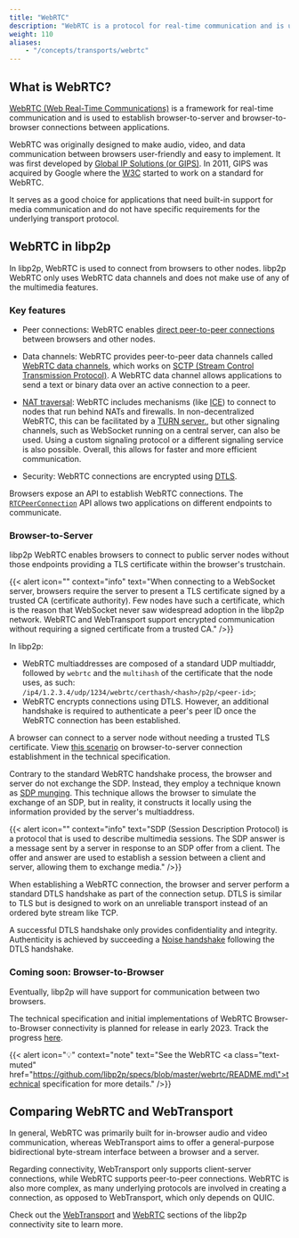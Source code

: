 ```yaml
---
title: "WebRTC"
description: "WebRTC is a protocol for real-time communication and is used to establish connections between browsers and other nodes."
weight: 110
aliases:
    - "/concepts/transports/webrtc"
---
```


## What is WebRTC?

[WebRTC (Web Real-Time Communications)](https://webrtc.org/) is a framework for real-time
communication and is used to establish browser-to-server and browser-to-browser connections
between applications.

WebRTC was originally designed to make audio, video, and data
communication between browsers user-friendly and easy to implement.
It was first developed by [Global IP Solutions (or GIPS)](http://www.gipscorp.com/).
In 2011, GIPS was acquired by Google where the [W3C](https://www.w3.org/) started to work
on a standard for WebRTC.

It serves as a good choice for applications that need built-in support
for media communication and do not have specific requirements for the underlying
transport protocol.

## WebRTC in libp2p

In libp2p, WebRTC is used to connect from browsers to other nodes. libp2p WebRTC only uses
WebRTC data channels and does not make use of any of the multimedia features.

### Key features

- Peer connections: WebRTC enables
  [direct peer-to-peer connections](https://webrtc.org/getting-started/peer-connections)
  between browsers and other nodes.

- Data channels: WebRTC provides peer-to-peer data channels called
  [WebRTC data channels](https://developer.mozilla.org/en-US/docs/Games/Techniques/WebRTC_data_channels),
  which works on
  [SCTP (Stream Control Transmission Protocol)](https://en.wikipedia.org/wiki/Stream_Control_Transmission_Protocol).
  A WebRTC data channel allows applications to send a text or binary data over an active connection to a peer.

- [NAT traversal](../nat/overview): WebRTC includes mechanisms (like
  [ICE](https://datatracker.ietf.org/doc/rfc5245/)) to connect to nodes that run behind
  NATs and firewalls. In non-decentralized WebRTC, this can be facilitated by a
  [TURN server.](https://webrtc.org/getting-started/turn-server),
  but other signaling channels, such as WebSocket running on a central server, can also be used.
  Using a custom signaling protocol or a different signaling service is also possible.
  Overall, this allows for faster and more efficient communication.

- Security: WebRTC connections are encrypted using
  [DTLS](https://en.wikipedia.org/wiki/Datagram_Transport_Layer_Security).

Browsers expose an API to establish WebRTC connections. The
[`RTCPeerConnection`](https://developer.mozilla.org/en-US/docs/Web/API/RTCPeerConnection/RTCPeerConnection)
API allows two applications on different endpoints to communicate.

### Browser-to-Server

libp2p WebRTC enables browsers to connect to public server nodes without those
endpoints providing a TLS certificate within the browser's trustchain.

{{< alert icon="" context="info" text="When connecting to a WebSocket server, browsers require the server to present a TLS certificate signed by a trusted CA (certificate authority). Few nodes have such a certificate, which is the reason that WebSocket never saw widespread adoption in the libp2p network. WebRTC and WebTransport support encrypted communication without requiring a signed certificate from a trusted CA." />}}

In libp2p:

- WebRTC multiaddresses are composed of a standard UDP multiaddr,
  followed by `webrtc` and the `multihash` of the certificate that
  the node uses, as such:
  `/ip4/1.2.3.4/udp/1234/webrtc/certhash/<hash>/p2p/<peer-id>`;
- WebRTC encrypts connections using DTLS. However, an additional handshake is required to
  authenticate a peer's peer ID once the WebRTC connection has been established.

A browser can connect to a server node without needing a trusted TLS
certificate. View [this scenario](https://github.com/libp2p/specs/blob/master/webrtc/README.md#browser-to-public-server) on browser-to-server connection establishment
in the technical specification.

Contrary to the standard WebRTC handshake process, the browser and server do not
exchange the SDP. Instead, they employ a technique known as
[SDP munging](https://webrtc.github.io/samples/src/content/peerconnection/munge-sdp/).
This technique allows the browser to simulate the exchange of an SDP, but in reality,
it constructs it locally using the information provided by the server's multiaddress.

{{< alert icon="" context="info" text="SDP (Session Description Protocol) is a protocol that is used to describe multimedia sessions. The SDP answer is a message sent by a server in response to an SDP offer from a client. The offer and answer are used to establish a session between a client and server, allowing them to exchange media." />}}

When establishing a WebRTC connection, the browser and server perform a standard DTLS
handshake as part of the connection setup. DTLS is similar to TLS but is designed to
work on an unreliable transport instead of an ordered byte stream like TCP.

A successful DTLS handshake only provides confidentiality and integrity. Authenticity
is achieved by succeeding a [Noise handshake](../secure-comm/noise) following
the DTLS handshake.

<!-- TO ADD DIAGRAM -->

### Coming soon: Browser-to-Browser

Eventually, libp2p will have support for communication between two
browsers.

The technical specification and initial implementations of WebRTC
Browser-to-Browser connectivity is planned for release in early 2023.
Track the progress [here](https://github.com/libp2p/specs/issues/475).

<!-- TO ADD DIAGRAM -->

{{< alert icon="💡" context="note" text="See the WebRTC <a class=\"text-muted\" href=\"https://github.com/libp2p/specs/blob/master/webrtc/README.md\">technical specification</a> for more details." />}}

## Comparing WebRTC and WebTransport

In general, WebRTC was primarily built for in-browser audio and video communication,
whereas WebTransport aims to offer a general-purpose bidirectional byte-stream interface
between a browser and a server.

Regarding connectivity, WebTransport only supports client-server connections,
while WebRTC supports peer-to-peer connections. WebRTC is also more complex, as many
underlying protocols are involved in creating a connection, as opposed to WebTransport,
which only depends on QUIC.

Check out the
[WebTransport](https://connectivity.libp2p.io/#webtransport) and
[WebRTC](https://connectivity.libp2p.io/#webrtc) sections of the libp2p
connectivity site to learn more.
